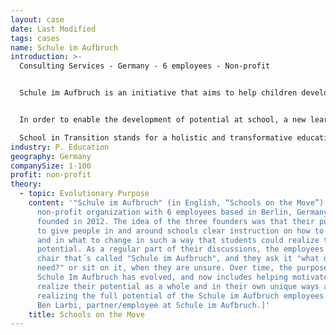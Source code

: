 ```yaml
---
layout: case
date: Last Modified
tags: cases
name: Schule im Aufbruch
introduction: >-
  Consulting Services - Germany - 6 employees - Non-profit


  Schule im Aufbruch is an initiative that aims to help children develop their potential, maintain and promote the innate enthusiasm and creativity of children and young people.


  In order to enable the development of potential at school, a new learning culture, diverse learning formats and an appreciative attitude are required. What really counts: Trust, appreciation, relationship, responsibility, meaning.

  School in Transition stands for a holistic and transformative education as formulated in the UNESCO World Action Plan on Education for Sustainable Development. It is about taking responsibility for oneself, for one's fellow human beings and for our planet.
industry: P. Education
geography: Germany
companySize: 1-100
profit: non-profit
theory:
  - topic: Evolutionary Purpose
    content: '"Schule im Aufbruch" (in English, “Schools on the Move”) is a
      non-profit organization with 6 employees based in Berlin, Germany and
      founded in 2012. The idea of the three founders was that their purpose was
      to give people in and around schools clear instruction on how to change
      and in what to change in such a way that students could realize their full
      potential. As a regular part of their discussions, the employees have a
      chair that´s called "Schule im Aufbruch", and they ask it "what do you
      need?" or sit on it, when they are unsure. Over time, the purpose of
      Schule Im Aufbruch has evolved, and now includes helping motivated schools
      realize their potential as a whole and in their own unique ways as well as
      realizing the full potential of the Schule im Aufbruch employees.^[Monia
      Ben Larbi, partner/employee at Schule im Aufbruch.]'
    title: Schools on the Move
---
```

